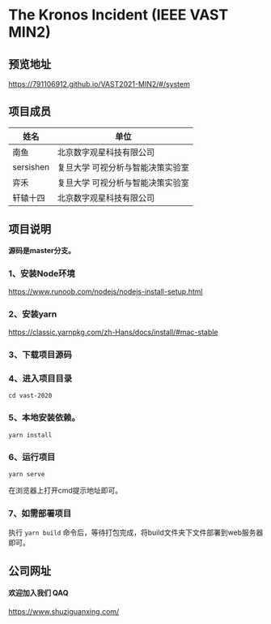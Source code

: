 # The Kronos Incident (IEEE VAST MIN2)

## 预览地址

https://791106912.github.io/VAST2021-MIN2/#/system

## 项目成员

| 姓名      | 单位                              |
| --------- | --------------------------------- |
| 南鱼      | 北京数字观星科技有限公司          |
| sersishen | 复旦大学 可视分析与智能决策实验室 |
| 弈禾      | 复旦大学 可视分析与智能决策实验室 |
| 轩辕十四  | 北京数字观星科技有限公司          |



## 项目说明

**源码是master分支。**

###  1、安装Node环境

https://www.runoob.com/nodejs/nodejs-install-setup.html

### 2、安装yarn

https://classic.yarnpkg.com/zh-Hans/docs/install/#mac-stable

### 3、下载项目源码

### 4、进入项目目录

```
cd vast-2020
```

### 5、本地安装依赖。

```
yarn install
```

### 6、运行项目

```
yarn serve
```

在浏览器上打开cmd提示地址即可。

### 7、如需部署项目

执行 `yarn build` 命令后，等待打包完成，将build文件夹下文件部署到web服务器即可。

## 公司网址

#### 欢迎加入我们 QAQ

https://www.shuziguanxing.com/
